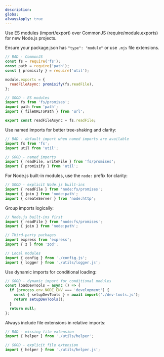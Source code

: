 ```yaml
---
description: 
globs: 
alwaysApply: true
---
```

Use ES modules (import/export) over CommonJS (require/module.exports) for new Node.js projects.

Ensure your package.json has `"type": "module"` or use `.mjs` file extensions.

```js
// BAD - CommonJS
const fs = require('fs');
const path = require('path');
const { promisify } = require('util');

module.exports = {
  readFileAsync: promisify(fs.readFile),
};
```

```js
// GOOD - ES modules
import fs from 'fs/promises';
import path from 'path';
import { fileURLToPath } from 'url';

export const readFileAsync = fs.readFile;
```

Use named imports for better tree-shaking and clarity:

```js
// BAD - default import when named imports are available
import fs from 'fs';
import util from 'util';
```

```js
// GOOD - named imports
import { readFile, writeFile } from 'fs/promises';
import { promisify } from 'util';
```

For Node.js built-in modules, use the `node:` prefix for clarity:

```js
// GOOD - explicit Node.js built-ins
import { readFile } from 'node:fs/promises';
import { join } from 'node:path';
import { createServer } from 'node:http';
```

Group imports logically:

```js
// Node.js built-ins first
import { readFile } from 'node:fs/promises';
import { join } from 'node:path';

// Third-party packages
import express from 'express';
import { z } from 'zod';

// Local modules
import { config } from './config.js';
import { logger } from './utils/logger.js';
```

Use dynamic imports for conditional loading:

```js
// GOOD - dynamic import for conditional modules
const loadDevTools = async () => {
  if (process.env.NODE_ENV === 'development') {
    const { setupDevTools } = await import('./dev-tools.js');
    return setupDevTools();
  }
  return null;
};
```

Always include file extensions in relative imports:

```js
// BAD - missing file extension
import { helper } from './utils/helper';
```

```js
// GOOD - explicit file extension
import { helper } from './utils/helper.js';
```